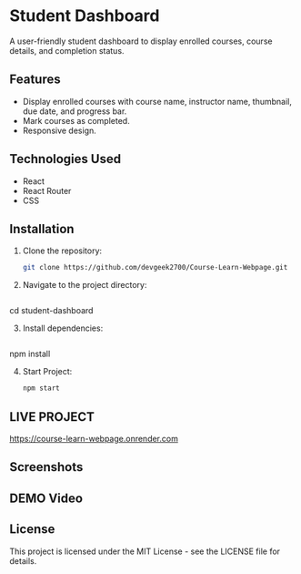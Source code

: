 # Student Dashboard

A user-friendly student dashboard to display enrolled courses, course details, and completion status.

## Features
- Display enrolled courses with course name, instructor name, thumbnail, due date, and progress bar.
- Mark courses as completed.
- Responsive design.

## Technologies Used
- React
- React Router
- CSS

## Installation
1. Clone the repository:
   ```sh
   git clone https://github.com/devgeek2700/Course-Learn-Webpage.git

2. Navigate to the project directory:
   ```sh
cd student-dashboard

3. Install dependencies:
   ```sh
npm install

4. Start Project:
   ```sh
   npm start

## LIVE PROJECT
https://course-learn-webpage.onrender.com

## Screenshots

## DEMO Video



## License
This project is licensed under the MIT License - see the LICENSE file for details.
